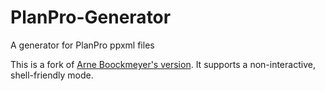 # PlanPro-Generator

A generator for PlanPro ppxml files

This is a fork of [Arne Boockmeyer's version](https://github.com/arneboockmeyer/planpro-generator). It supports a non-interactive, shell-friendly mode.